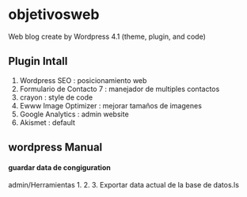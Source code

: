 # objetivosweb
Web blog create by Wordpress 4.1 (theme, plugin, and code)



## Plugin Intall
1. Wordpress SEO : posicionamiento web
2. Formulario de Contacto 7 : manejador de multiples contactos
3. crayon : style de code
4. Ewww Image Optimizer : mejorar tamaños de imagenes
5. Google Analytics : admin website
6. Akismet : default

## wordpress Manual
#### guardar data de congiguration
admin/Herramientas
1.
2.
3. Exportar data actual de la base de datos.ls

